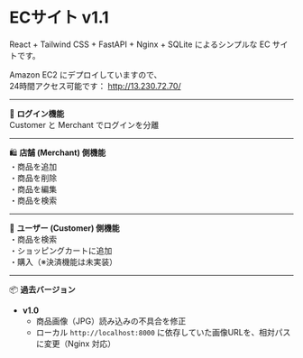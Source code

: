 # ECサイト v1.1

React + Tailwind CSS + FastAPI + Nginx + SQLite によるシンプルな EC サイトです。

Amazon EC2 にデプロイしていますので、  
24時間アクセス可能です： 
http://13.230.72.70/

---

🔐 **ログイン機能**  
Customer と Merchant でログインを分離

---

🛍️ **店舗 (Merchant) 側機能**  
・商品を追加  
・商品を削除  
・商品を編集  
・商品を検索  

---

👤 **ユーザー (Customer) 側機能**  
・商品を検索  
・ショッピングカートに追加  
・購入（※決済機能は未実装）

---

📦 **過去バージョン**

- **v1.0**
  - 商品画像（JPG）読み込みの不具合を修正
  - ローカル `http://localhost:8000` に依存していた画像URLを、相対パスに変更（Nginx 対応）


